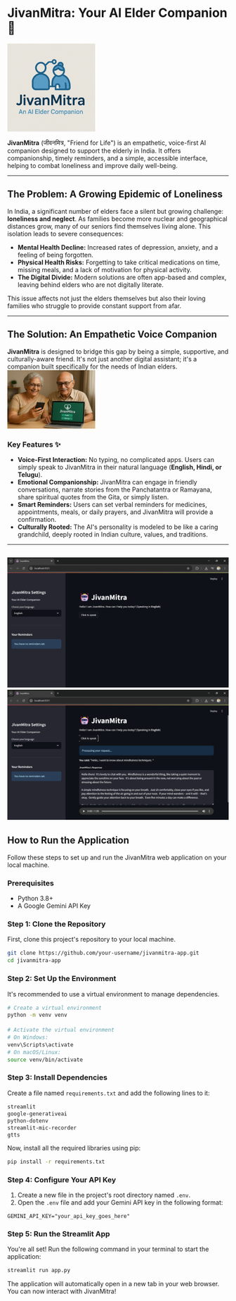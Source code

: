 # JivanMitra: Your AI Elder Companion 🤖

<img src="https://github.com/SiddardhaShayini/JivanMitra-An-AI-Elder-Companion/blob/main/logo.png" alt="Logo" width="200"/>

**JivanMitra** (जीवनमित्र, "Friend for Life") is an empathetic, voice-first AI companion designed to support the elderly in India. It offers companionship, timely reminders, and a simple, accessible interface, helping to combat loneliness and improve daily well-being.

-----

## The Problem: A Growing Epidemic of Loneliness

In India, a significant number of elders face a silent but growing challenge: **loneliness and neglect**. As families become more nuclear and geographical distances grow, many of our seniors find themselves living alone. This isolation leads to severe consequences:

  * **Mental Health Decline:** Increased rates of depression, anxiety, and a feeling of being forgotten.
  * **Physical Health Risks:** Forgetting to take critical medications on time, missing meals, and a lack of motivation for physical activity.
  * **The Digital Divide:** Modern solutions are often app-based and complex, leaving behind elders who are not digitally literate.

This issue affects not just the elders themselves but also their loving families who struggle to provide constant support from afar.

-----

## The Solution: An Empathetic Voice Companion

**JivanMitra** is designed to bridge this gap by being a simple, supportive, and culturally-aware friend. It's not just another digital assistant; it's a companion built specifically for the needs of Indian elders.
<img src="https://github.com/SiddardhaShayini/JivanMitra-An-AI-Elder-Companion/blob/main/img.png" alt="Users" width="200"/>

### Key Features ✨

  * **Voice-First Interaction:** No typing, no complicated apps. Users can simply speak to JivanMitra in their natural language (**English, Hindi, or Telugu**).
  * **Emotional Companionship:** JivanMitra can engage in friendly conversations, narrate stories from the Panchatantra or Ramayana, share spiritual quotes from the Gita, or simply listen.
  * **Smart Reminders:** Users can set verbal reminders for medicines, appointments, meals, or daily prayers, and JivanMitra will provide a confirmation.
  * **Culturally Rooted:** The AI's personality is modeled to be like a caring grandchild, deeply rooted in Indian culture, values, and traditions.

-----
![Screenshot 1](https://github.com/SiddardhaShayini/JivanMitra-An-AI-Elder-Companion/blob/main/Screenshot%202025-09-01%20113012.png)
![Screenshot 2](https://github.com/SiddardhaShayini/JivanMitra-An-AI-Elder-Companion/blob/main/Screenshot%202025-09-01%20113137.png)
-----
## How to Run the Application

Follow these steps to set up and run the JivanMitra web application on your local machine.

### Prerequisites

  * Python 3.8+
  * A Google Gemini API Key

### Step 1: Clone the Repository

First, clone this project's repository to your local machine.

```bash
git clone https://github.com/your-username/jivanmitra-app.git
cd jivanmitra-app
```

### Step 2: Set Up the Environment

It's recommended to use a virtual environment to manage dependencies.

```bash
# Create a virtual environment
python -m venv venv

# Activate the virtual environment
# On Windows:
venv\Scripts\activate
# On macOS/Linux:
source venv/bin/activate
```

### Step 3: Install Dependencies

Create a file named `requirements.txt` and add the following lines to it:

```
streamlit
google-generativeai
python-dotenv
streamlit-mic-recorder
gtts
```

Now, install all the required libraries using pip:

```bash
pip install -r requirements.txt
```

### Step 4: Configure Your API Key

1.  Create a new file in the project's root directory named `.env`.
2.  Open the `.env` file and add your Gemini API key in the following format:

<!-- end list -->

```
GEMINI_API_KEY="your_api_key_goes_here"
```

### Step 5: Run the Streamlit App

You're all set\! Run the following command in your terminal to start the application:

```bash
streamlit run app.py
```

The application will automatically open in a new tab in your web browser. You can now interact with JivanMitra\!
